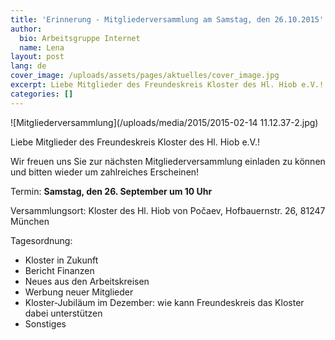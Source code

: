 ```yaml
---
title: 'Erinnerung - Mitgliederversammlung am Samstag, den 26.10.2015'
author:
  bio: Arbeitsgruppe Internet
  name: Lena
layout: post
lang: de
cover_image: /uploads/assets/pages/aktuelles/cover_image.jpg
excerpt: Liebe Mitglieder des Freundeskreis Kloster des Hl. Hiob e.V.! Wir freuen uns Sie zur nächsten Mitgliederversammlung einladen zu können und bitten wieder um zahlreiches Erscheinen!
categories: []
---
```

![Mitgliederversammlung](/uploads/media/2015/2015-02-14 11.12.37-2.jpg)

Liebe Mitglieder des Freundeskreis Kloster des Hl. Hiob e.V.!

Wir freuen uns Sie zur nächsten Mitgliederversammlung einladen zu können und bitten wieder um zahlreiches Erscheinen!

Termin: **Samstag, den 26. September um 10 Uhr**

Versammlungsort: Kloster des Hl. Hiob von Počaev, Hofbauernstr. 26, 81247 München

Tagesordnung:

- Kloster in Zukunft
- Bericht Finanzen
- Neues aus den Arbeitskreisen
- Werbung neuer Mitglieder
- Kloster-Jubiläum im Dezember: wie kann Freundeskreis das Kloster dabei unterstützen
- Sonstiges
